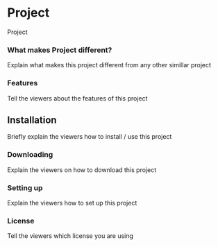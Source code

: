 # Project
Project

### What makes Project different?
Explain what makes this project different from any other simillar project

### Features
Tell the viewers about the features of this project

## Installation
Briefly explain the viewers how to install / use this project

### Downloading
Explain the viewers on how to download this project

### Setting up
Explain the viewers how to set up this project 

### License
Tell the viewers which license you are using

